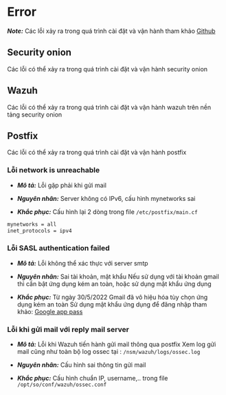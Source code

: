 # Error 
***Note:*** 
Các lỗi xảy ra trong quá trình cài đặt và vận hành tham khảo [Github](https://github.com/Security-Onion-Solutions/securityonion/discussions?discussions_q=wazuh+mail)
## Security onion
Các lỗi có thể xảy ra trong quá trình cài đặt và vận hành security onion
## Wazuh
Các lỗi có thể xảy ra trong quá trình cài đặt và vận hành wazuh trên nền tảng security onion
## Postfix
Các lỗi có thể xảy ra trong quá trình cài đặt và vận hành postfix
### Lỗi network is unreachable
- ***Mô tả:***
Lỗi gặp phải khi gửi mail 

- ***Nguyên nhân:***
Server không có IPv6, cấu hình mynetworks sai

- ***Khắc phục:***
Cấu hình lại 2 dòng trong file `/etc/postfix/main.cf`
```sh
mynetworks = all
inet_protocols = ipv4
```
### Lỗi SASL authentication failed
- ***Mô tả:***
Lỗi không thể xác thực với server smtp

- ***Nguyên nhân:***
Sai tài khoản, mật khẩu
Nếu sử dụng với tài khoản gmail thì cần bật ứng dụng kém an toàn, hoặc sử dụng mật khẩu ứng dụng

- ***Khắc phục:***
Từ ngày 30/5/2022 Gmail đã vô hiệu hóa tùy chọn ứng dụng kém an toàn 
Sử dụng mật khẩu ứng dụng để đăng nhập tham khảo: [Google app pass](https://support.google.com/accounts/answer/185833)

### Lỗi khi gửi mail với reply mail server
- ***Mô tả:***
Lỗi khi Wazuh tiến hành gửi mail thông qua postfix
Xem log gửi mail cũng như toàn bộ log ossec tại : `/nsm/wazuh/logs/ossec.log`

- ***Nguyên nhân:***
Cấu hình sai thông tin gửi mail

- ***Khắc phục:***
Cấu hình chuẩn IP, username,.. trong file `/opt/so/conf/wazuh/ossec.conf`
